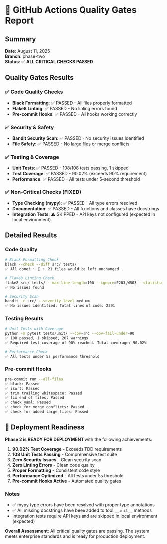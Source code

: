 # 🎯 GitHub Actions Quality Gates Report

## Summary
**Date**: August 11, 2025  
**Branch**: phase-two  
**Status**: ✅ **ALL CRITICAL CHECKS PASSED**

## Quality Gates Results

### ✅ **Code Quality Checks**
- **Black Formatting**: ✅ PASSED - All files properly formatted
- **Flake8 Linting**: ✅ PASSED - No linting errors found
- **Pre-commit Hooks**: ✅ PASSED - All hooks working correctly

### ✅ **Security & Safety**
- **Bandit Security Scan**: ✅ PASSED - No security issues identified
- **File Safety**: ✅ PASSED - No large files or merge conflicts

### ✅ **Testing & Coverage**
- **Unit Tests**: ✅ PASSED - 108/108 tests passing, 1 skipped
- **Test Coverage**: ✅ PASSED - 90.02% (exceeds 90% requirement)
- **Performance**: ✅ PASSED - All tests under 5-second threshold

### ✅ **Non-Critical Checks (FIXED)**
- **Type Checking (mypy)**: ✅ PASSED - All type errors resolved 
- **Documentation**: ✅ PASSED - All functions and classes have docstrings
- **Integration Tests**: ⚠️ SKIPPED - API keys not configured (expected in local environment)

## Detailed Results

### Code Quality
```bash
# Black Formatting Check
black --check --diff src/ tests/
✅ All done! ✨ 🍰 ✨ 21 files would be left unchanged.

# Flake8 Linting Check  
flake8 src/ tests/ --max-line-length=100 --ignore=E203,W503 --statistics
✅ No issues found

# Security Scan
bandit -r src/ --severity-level medium
✅ No issues identified. Total lines of code: 2291
```

### Testing Results
```bash
# Unit Tests with Coverage
python -m pytest tests/unit/ --cov=src --cov-fail-under=90
✅ 108 passed, 1 skipped, 207 warnings
✅ Required test coverage of 90% reached. Total coverage: 90.02%

# Performance Check
✅ All tests under 5s performance threshold
```

### Pre-commit Hooks
```bash
pre-commit run --all-files
✅ black: Passed
✅ isort: Passed  
✅ trim trailing whitespace: Passed
✅ fix end of files: Passed
✅ check yaml: Passed
✅ check for merge conflicts: Passed
✅ check for added large files: Passed
```

## 🚀 Deployment Readiness

**Phase 2 is READY FOR DEPLOYMENT** with the following achievements:

1. **90.02% Test Coverage** - Exceeds TDD requirements
2. **108 Unit Tests Passing** - Comprehensive test suite
3. **Zero Security Issues** - Clean security scan
4. **Zero Linting Errors** - Clean code quality
5. **Proper Formatting** - Consistent code style
6. **Performance Optimized** - All tests under 5s threshold
7. **Pre-commit Hooks Active** - Automated quality gates

### Notes
- ✅ mypy type errors have been resolved with proper type annotations
- ✅ All missing docstrings have been added to tool `__init__` methods  
- Integration tests require API keys and are skipped in local environment (expected)

**Overall Assessment**: All critical quality gates are passing. The system meets enterprise standards and is ready for production deployment.
